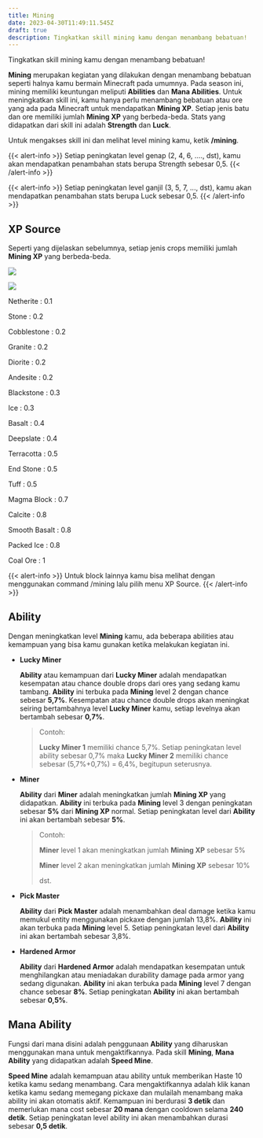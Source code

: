 ```yaml
---
title: Mining
date: 2023-04-30T11:49:11.545Z
draft: true
description: Tingkatkan skill mining kamu dengan menambang bebatuan!
---
```

Tingkatkan skill mining kamu dengan menambang bebatuan!

**Mining** merupakan kegiatan yang dilakukan dengan menambang bebatuan seperti halnya kamu bermain Minecraft pada umumnya. Pada season ini, mining memiliki keuntungan meliputi **Abilities** dan **Mana Abilities**. Untuk meningkatkan skill ini, kamu hanya perlu menambang bebatuan atau ore yang ada pada Minecraft untuk mendapatkan **Mining XP**. Setiap jenis batu dan ore memiliki jumlah **Mining XP** yang berbeda-beda. Stats yang didapatkan dari skill ini adalah **Strength** dan **Luck**.

Untuk mengakses skill ini dan melihat level mining kamu, ketik **/mining**.

{{< alert-info >}} Setiap peningkatan level genap (2, 4, 6, ...., dst), kamu akan mendapatkan penambahan stats berupa Strength sebesar 0,5. {{< /alert-info >}}

{{< alert-info >}} Setiap peningkatan level ganjil (3, 5, 7, ..., dst), kamu akan mendapatkan penambahan stats berupa Luck sebesar 0,5. {{< /alert-info >}}

## XP Source

Seperti yang dijelaskan sebelumnya, setiap jenis crops memiliki jumlah **Mining XP** yang berbeda-beda.

![](/img/uploads/miningxp1.png)

![](/img/uploads/miningxp2.png)

Netherite : 0.1

Stone : 0.2

Cobblestone : 0.2

Granite : 0.2

Diorite : 0.2

Andesite : 0.2

Blackstone : 0.3

Ice : 0.3

Basalt : 0.4

Deepslate : 0.4

Terracotta : 0.5

End Stone : 0.5

Tuff : 0.5

Magma Block : 0.7

Calcite : 0.8

Smooth Basalt : 0.8

Packed Ice : 0.8

Coal Ore : 1

{{< alert-info >}} Untuk block lainnya kamu bisa melihat dengan menggunakan command /mining lalu pilih menu XP Source. {{< /alert-info >}}

## Ability

Dengan meningkatkan level **Mining** kamu, ada beberapa abilities atau kemampuan yang bisa kamu gunakan ketika melakukan kegiatan ini.

* **Lucky Miner**

  **Ability** atau kemampuan dari **Lucky Miner** adalah mendapatkan kesempatan atau chance double drops dari ores yang sedang kamu tambang. **Ability** ini terbuka pada **Mining** level 2 dengan chance sebesar **5,7%**. Kesempatan atau chance double drops akan meningkat seiring bertambahnya level **Lucky Miner** kamu, setiap levelnya akan bertambah sebesar **0,7%**. 

  > Contoh:
  >
  > **Lucky Miner 1** memiliki chance 5,7%. Setiap peningkatan level ability sebesar 0,7% maka **Lucky Miner 2** memiliki chance sebesar (5,7%+0,7%) = 6,4%, begitupun seterusnya.
* **Miner**

  **Ability** dari **Miner** adalah meningkatkan jumlah **Mining XP** yang didapatkan. **Ability** ini terbuka pada **Mining** level 3 dengan peningkatan sebesar **5%** dari **Mining XP** normal. Setiap peningkatan level dari **Ability** ini akan bertambah sebesar **5%**.

  > Contoh:
  >
  > **Miner** level 1 akan meningkatkan jumlah **Mining XP** sebesar 5%
  >
  > **Miner** level 2 akan meningkatkan jumlah **Mining XP** sebesar 10%
  >
  > dst.
* **Pick Master**

  **Ability** dari **Pick Master** adalah menambahkan deal damage ketika kamu memukul entity menggunakan pickaxe dengan jumlah 13,8%. **Ability** ini akan terbuka pada **Mining** level 5. Setiap peningkatan level dari **Ability** ini akan bertambah sebesar 3,8%.
* **Hardened Armor**

  **Ability** dari **Hardened Armor** adalah mendapatkan kesempatan untuk menghilangkan atau meniadakan durability damage pada armor yang sedang digunakan. **Ability** ini akan terbuka pada **Mining** level 7 dengan chance sebesar **8%**. Setiap peningkatan **Ability** ini akan bertambah sebesar **0,5%**.

## Mana Ability

Fungsi dari mana disini adalah penggunaan **Ability** yang diharuskan menggunakan mana untuk mengaktifkannya. Pada skill **Mining**, **Mana Ability** yang didapatkan adalah **Speed Mine**.

**Speed Mine** adalah kemampuan atau ability untuk memberikan Haste 10 ketika kamu sedang menambang. Cara mengaktifkannya adalah klik kanan ketika kamu sedang memegang pickaxe dan mulailah menambang maka ability ini akan otomatis aktif. Kemampuan ini berdurasi **3 detik** dan memerlukan mana cost sebesar **20 mana** dengan cooldown selama **240 detik**. Setiap peningkatan level ability ini akan menambahkan durasi sebesar **0,5 detik**.